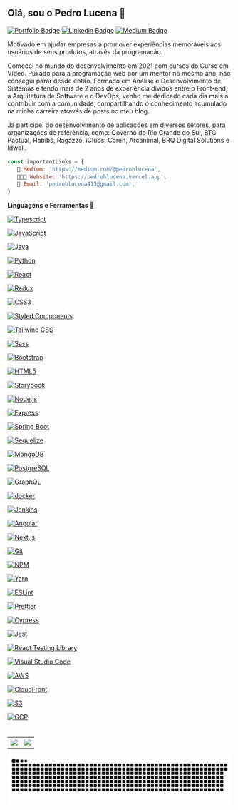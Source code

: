 ## Olá, sou o Pedro Lucena 👋

[![Portfolio Badge](https://img.shields.io/badge/Website-pedrohlucena.vercel.app-black)](https://pedrohlucena.vercel.app)
[![Linkedin Badge](https://img.shields.io/badge/-LinkedIn-blue?style=flat-square&logo=Linkedin&logoColor=white&link=https://www.linkedin.com/in/pedrohlucena1/)](https://www.linkedin.com/in/pedrohlucena1/) 
[![Medium Badge](https://img.shields.io/badge/-Medium-292929?style=flat-square&labelColor=292929&logo=Medium&link=https://medium.com/@pedrohlucena/)](https://medium.com/@pedrohlucena)

Motivado em ajudar empresas a promover experiências memoráveis aos usuários de seus produtos, através da programação.
 
Comecei no mundo do desenvolvimento em 2021 com cursos do Curso em Vídeo. Puxado para a programação web por um mentor no mesmo ano, não consegui parar desde então. Formado em Análise e Desenvolvimento de Sistemas e tendo mais de 2 anos de experiência dividos entre o Front-end, a Arquitetura de Software e o DevOps, venho me dedicado cada dia mais a contribuir com a comunidade, compartilhando o conhecimento acumulado na minha carreira através de posts no meu blog.

Já participei do desenvolvimento de aplicações em diversos setores, para organizações de referência, como: Governo do Rio Grande do Sul, BTG Pactual, Habibs, Ragazzo, iClubs, Coren, Arcanimal, BRQ Digital Solutions e Idwall.

```js
const importantLinks = {
   📒 Medium: 'https://medium.com/@pedrohlucena', 
   👨🏻‍💻 Website: 'https://pedrohlucena.vercel.app',
   👋 Email: 'pedrohlucena413@gmail.com',
}
```

**Linguagens e Ferramentas 🚀**

<a href="https://www.typescriptlang.org/" title="Typescript"><img src="https://github.com/tomchen/stack-icons/blob/master/logos/typescript-icon.svg" alt="Typescript" width="21px" height="21px" />

<a href="https://developer.mozilla.org/en-US/docs/Web/JavaScript" title="JavaScript"><img src="https://github.com/tomchen/stack-icons/blob/master/logos/javascript.svg" alt="JavaScript" width="21px" height="21px"/>

<a href="https://www.java.com/pt-BR" title="Java"><img src="https://github.com/tomchen/stack-icons/blob/master/logos/java.svg" alt="Java" width="21px" height="21px"/>

<a href="https://www.python.org" title="Python"><img src="https://github.com/tomchen/stack-icons/blob/master/logos/python.svg" alt="Python" width="21px" height="21px"/>

<a href="https://reactjs.org/" title="React"><img src="https://github.com/tomchen/stack-icons/blob/master/logos/react.svg" alt="React" width="21px" height="21px"/>

<a href="https://redux.js.org/" title="Redux"><img src="https://github.com/tomchen/stack-icons/blob/master/logos/redux.svg" alt="Redux" width="21px" height="21px"/>

<a href="https://www.w3.org/TR/CSS/" title="CSS3"><img src="https://github.com/tomchen/stack-icons/blob/master/logos/css-3.svg" alt="CSS3" width="21px" height="21px"/>

<a href="https://styled-components.com" title="Styled Components"><img src="https://github.com/styled-components/brand/blob/master/styled-components.png" alt="Styled Components" width="21px" height="21px"/>

<a href="https://tailwindcss.com" title="Tailwind CSS"><img src="https://github.com/tomchen/stack-icons/blob/master/logos/tailwindcss-icon.svg" alt="Tailwind CSS" width="21px" height="21px"/>

<a href="https://sass-lang.com/" title="Sass"><img src="https://github.com/tomchen/stack-icons/blob/master/logos/sass.svg" alt="Sass" width="21px" height="21px"/>

<a href="https://getbootstrap.com/" title="Bootstrap"><img src="https://github.com/tomchen/stack-icons/blob/master/logos/bootstrap.svg" alt="Bootstrap" width="21px" height="21px"/>

<a href="https://www.w3.org/TR/html5/" title="HTML5"><img src="https://github.com/tomchen/stack-icons/blob/master/logos/html-5.svg" alt="HTML5" width="21px" height="21px"/>

<a href="https://storybook.js.org" title="Storybook"><img src="https://github.com/tomchen/stack-icons/blob/master/logos/storybook-icon.svg" alt="Storybook" width="21px" height="21px"/>

<a href="https://nodejs.org/" title="Node.js"><img src="https://github.com/tomchen/stack-icons/blob/master/logos/nodejs-icon.svg" alt="Node.js" width="21px" height="21px"/>

<a href="https://expressjs.com/" title="Express"><img src="https://github.com/tomchen/stack-icons/blob/master/logos/express.svg" alt="Express" width="21px" height="21px"/>

<a href="https://spring.io/projects/spring-boot" title="Spring Boot"><img src="https://github.com/tomchen/stack-icons/blob/master/logos/spring.svg" alt="Spring Boot" width="21px" height="21px"/>

<a href="https://sequelize.org" title="Sequelize"><img src="https://github.com/tomchen/stack-icons/blob/master/logos/sequelize.svg" alt="Sequelize" width="21px" height="21px"/>

<a href="https://www.mongodb.org/" title="MongoDB"><img src="https://github.com/tomchen/stack-icons/blob/master/logos/mongodb-icon.svg" alt="MongoDB" width="21px" height="21px"/>

<a href="https://www.postgresql.org" title="PostgreSQL"><img src="https://github.com/tomchen/stack-icons/blob/master/logos/postgresql.svg" alt="PostgreSQL" width="21px" height="21px"/>

<a href="https://graphql.org/" title="GraphQL"><img src="https://github.com/tomchen/stack-icons/blob/master/logos/graphql.svg" alt="GraphQL" width="21px" height="21px"/>

<a href="https://www.docker.com/" title="docker"><img src="https://github.com/tomchen/stack-icons/blob/master/logos/docker-icon.svg" alt="docker" width="21px" height="21px"/>

<a href="https://www.jenkins.io" title="Jenkins"><img src="https://github.com/tomchen/stack-icons/blob/master/logos/jenkins.svg" alt="Jenkins" width="21px" height="21px"/>

<a href="https://angular.io/" title="Angular"><img src="https://github.com/tomchen/stack-icons/blob/master/logos/angular-icon.svg" alt="Angular" width="21px" height="21px"/>

<a href="https://nextjs.org" title="Next.js"><img src="https://github.com/tomchen/stack-icons/blob/master/logos/nextjs.svg" alt="Next.js" width="21px" height="21px"/>

<a href="https://git-scm.com/" title="Git"><img src="https://github.com/tomchen/stack-icons/blob/master/logos/git-icon.svg" alt="Git" width="21px" height="21px"/>

<a href="https://www.npmjs.com/" title="NPM"><img src="https://github.com/tomchen/stack-icons/blob/master/logos/npm.svg" alt="NPM" width="21px" height="21px"/>

<a href="https://yarnpkg.com/" title="Yarn"><img src="https://github.com/tomchen/stack-icons/blob/master/logos/yarn.svg" alt="Yarn" width="21px" height="21px"/>

<a href="https://eslint.org/" title="ESLint"><img src="https://github.com/tomchen/stack-icons/blob/master/logos/eslint.svg" alt="ESLint" width="21px" height="21px"/>

<a href="https://prettier.io/" title="Prettier"><img src="https://github.com/tomchen/stack-icons/blob/master/logos/prettier.svg" alt="Prettier" width="21px" height="21px"/>

<a href="https://www.cypress.io" title="Cypress"><img src="https://github.com/tomchen/stack-icons/blob/master/logos/cypress.svg" alt="Cypress" width="21px" height="21px"/>

<a href="https://jestjs.io/" title="Jest"><img src="https://github.com/tomchen/stack-icons/blob/master/logos/jest.svg" alt="Jest" width="21px" height="21px"/>

<a href="https://testing-library.com" title="React Testing Library"><img src="https://avatars.githubusercontent.com/u/49996085?s=48&v=4" alt="React Testing Library" width="21px" height="21px"/>

<a href="https://code.visualstudio.com/" title="Visual Studio Code"><img src="https://github.com/tomchen/stack-icons/blob/master/logos/visual-studio-code.svg" alt="Visual Studio Code" width="21px" height="21px"/>

<a href="https://aws.amazon.com" ><img src="https://raw.githubusercontent.com/tomchen/stack-icons/634d5c036a2a7ca0115c94ab2ce86c7e79e01e13/logos/aws.svg" alt="AWS" width="21px" height="21px"/>

<a href="https://aws.amazon.com/pt/cloudfront" title="CloudFront"><img src="https://github.com/tomchen/stack-icons/blob/master/logos/aws-cloudfront.svg" alt="CloudFront" width="21px" height="21px"/>

<a href="https://aws.amazon.com/pt/s3" title="S3"><img src="https://github.com/tomchen/stack-icons/blob/master/logos/aws-s3.svg" alt="S3" width="21px" height="21px"/>

<a href="https://console.cloud.google.com" ><img src="https://raw.githubusercontent.com/tomchen/stack-icons/634d5c036a2a7ca0115c94ab2ce86c7e79e01e13/logos/google-cloud-platform.svg" alt="GCP" width="21px" height="21px"/>

<table align="left">
  <row>
    <td>
      <img height='200' src='https://github-readme-stats.vercel.app/api/top-langs/?username=pedrohlucena&layout=compact&theme=react'>
    </td>
    <td>
      <img height='200' src='https://github-readme-stats.vercel.app/api?username=pedrohlucena&show_icons=true&theme=react'>
    </td>
  </row>
</table> 


###

<br clear="both">

<img src="./.github/snake.svg" alt="Snake animation" />

###